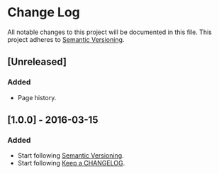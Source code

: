 # Change Log
All notable changes to this project will be documented in this file.
This project adheres to [Semantic Versioning](http://semver.org/).

## [Unreleased]
### Added
- Page history.

## [1.0.0] - 2016-03-15
### Added
- Start following [Semantic Versioning](http://semver.org/). 
- Start following [Keep a CHANGELOG](http://keepachangelog.com/). 
